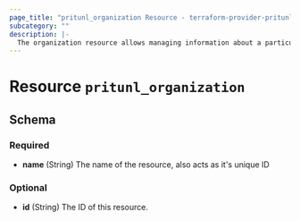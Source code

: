 ```yaml
---
page_title: "pritunl_organization Resource - terraform-provider-pritunl"
subcategory: ""
description: |-
  The organization resource allows managing information about a particular Pritunl organization.
---
```


# Resource `pritunl_organization`

## Schema

### Required

- **name** (String) The name of the resource, also acts as it's unique ID

### Optional

- **id** (String) The ID of this resource.


